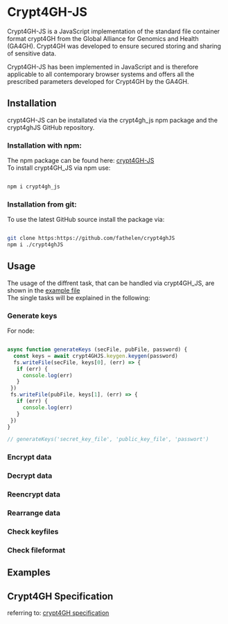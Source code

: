 # Crypt4GH-JS 

Crypt4GH-JS is a JavaScript implementation of the standard file container format crypt4GH from the Global Alliance for Genomics and Health (GA4GH).
Crypt4GH was developed to ensure secured storing and sharing of sensitive data. 

Crypt4GH-JS has been implemented in JavaScript and is therefore applicable to all contemporary browser systems and offers all the prescribed parameters developed for Crypt4GH by the GA4GH.

## Installation 
crypt4GH-JS can be installated via the crypt4gh_js npm package and the crypt4ghJS GitHub repository. 
### Installation with npm: 
The npm package can be found here: [crypt4GH-JS](https://www.npmjs.com/package/crypt4gh_js) <br>
To install crypt4GH_JS via npm use:
```sh

npm i crypt4gh_js

```

 
 ### Installation from git: 
 To use the latest GitHub source install the package via: 
 ```sh

git clone https:https://github.com/fathelen/crypt4ghJS
npm i ./crypt4ghJS

```
 


## Usage 
The usage of the diffrent task, that can be handled via crypt4GH_JS, are shown in  the [example file](https://github.com/fathelen/crypt4ghJS/blob/master/test/bench.js) <br>
The single tasks will be explained in the following: <br>

### Generate keys 
For node:
 ```javascript

async function generateKeys (secFile, pubFile, password) {
   const keys = await crypt4GHJS.keygen.keygen(password)
   fs.writeFile(secFile, keys[0], (err) => {
    if (err) {
      console.log(err)
    }
  })
  fs.writeFile(pubFile, keys[1], (err) => {
    if (err) {
      console.log(err)
    }
  })
}

// generateKeys('secret_key_file', 'public_key_file', 'passwort')

```

### Encrypt data 

### Decrypt data

### Reencrypt data

### Rearrange data 

### Check keyfiles 

### Check fileformat

## Examples

## Crypt4GH Specification 

referring to: [crypt4GH specification](http://samtools.github.io/hts-specs/crypt4gh.pdf)

